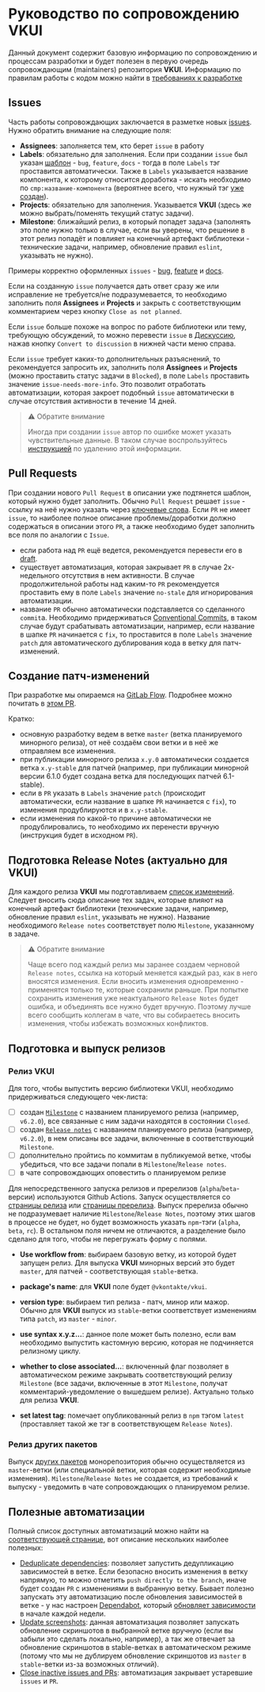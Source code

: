 # Руководство по сопровождению VKUI

Данный документ содержит базовую информацию по сопровождению и процессам разработки и будет полезен в первую очередь сопровождающим (maintainers) репозитория **VKUI**. Информацию по правилам работы с кодом можно найти в [требованиях к разработке](https://github.com/VKCOM/VKUI/blob/master/docs/CONTRIBUTING.md)

## Issues

Часть работы сопровождающих заключается в разметке новых [issues](https://github.com/VKCOM/VKUI/issues). Нужно обратить внимание на следующие поля:

- **Assignees**: заполняется тем, кто берет `issue` в работу
- **Labels**: обязательно для заполнения. Если при создании `issue` был указан [шаблон](https://github.com/VKCOM/VKUI/issues/new/choose) - `bug`, `feature`, `docs` - тогда в поле `Labels` тэг проставится автоматически. Также в `Labels` указывается название компонента, к которому относится доработка - искать необходимо по `cmp:название-компонента` (вероятнее всего, что нужный тэг [уже создан](https://github.com/VKCOM/VKUI/labels?q=cmp%3A)).
- **Projects**: обязательно для заполнения. Указывается **VKUI** (здесь же можно выбрать/поменять текущий статус задачи).
- **Milestone**: ближайший релиз, в который попадет задача (заполнять это поле нужно только в случае, если вы уверены, что решение в этот релиз попадёт и повлияет на конечный артефакт библиотеки - технические задачи, например, обновление правил `eslint`, указывать не нужно).

Примеры корректно оформленных `issues` - [bug](https://github.com/VKCOM/VKUI/issues/6715), [feature](https://github.com/VKCOM/VKUI/issues/6849) и [docs](https://github.com/VKCOM/VKUI/issues/6949).

Если на созданную `issue` получается дать ответ сразу же или исправление не требуется/не подразумевается, то необходимо заполнить поля **Assignees** и **Projects** и закрыть с соответствующим комментарием через кнопку `Close as not planned`.

Если `issue` больше похоже на вопрос по работе библиотеки или тему, требующую обсуждений, то можно перевести `issue` в [Дискуссию](https://github.com/VKCOM/VKUI/discussions), нажав кнопку `Convert to discussion` в нижней части меню справа.

Если `issue` требует каких-то дополнительных разъяснений, то рекомендуется запросить их, заполнить поля **Assignees** и **Projects** (можно проставить статус задачи в `Blocked`), в поле `Labels` проставить значение `issue-needs-more-info`. Это позволит отработать автоматизации, которая закроет подобный `issue` автоматически в случае отсутствия активности в течение 14 дней.

> ⚠️ Обратите внимание
>
> Иногда при создании `issue` автор по ошибке может указать чувствительные данные.
> В таком случае воспрользуйтесь [инструкцией](https://docs.github.com/en/communities/moderating-comments-and-conversations/tracking-changes-in-a-comment#deleting-sensitive-information-from-a-comments-history) по удалению этой информации.

## Pull Requests

При создании нового `Pull Request` в описании уже подтянется шаблон, который нужно будет заполнить.
Обычно `Pull Request` решает `issue` - ссылку на неё нужно указать через [ключевые слова](https://docs.github.com/en/get-started/writing-on-github/working-with-advanced-formatting/using-keywords-in-issues-and-pull-requests).
Если `PR` не имеет `issue`, то наиболее полное описание проблемы/доработки должно содержаться в описании этого `PR`, а также необходимо будет заполнить все поля по аналогии с `Issue`.

- если работа над `PR` ещё ведется, рекомендуется перевести его в [draft](https://docs.github.com/ru/pull-requests/collaborating-with-pull-requests/proposing-changes-to-your-work-with-pull-requests/changing-the-stage-of-a-pull-request#converting-a-pull-request-to-a-draft).
- существует автоматизация, которая закрывает `PR` в случае 2х-недельного отсутствия в нем активности. В случае продолжительной работы над каким-то `PR` рекомендуется проставить ему в поле `Labels` значение `no-stale` для игнорирования автоматизации.
- название `PR` обычно автоматически подставляется со сделанного `commit`а. Необходимо придерживаться [Conventional Commits](https://www.conventionalcommits.org/en/v1.0.0-beta.2/#summary), в таком случае будут срабатывать автоматизации, например, если название в шапке `PR` начинается с `fix`, то проставится в поле `Labels` значение `patch` для автоматического дублирования кода в ветку для патч-изменений.

## Создание патч-изменений

При разработке мы опираемся на [GitLab Flow](https://docs.gitlab.com/ee/topics/gitlab_flow.html#release-branches-with-gitlab-flow). Подробнее можно почитать в [этом PR](https://github.com/VKCOM/VKUI/pull/2759).

Кратко:

- основную разработку ведем в ветке `master` (ветка планируемого минорного релиза), от неё создаём свои ветки и в неё же отправляем все изменения.
- при публикации минорного релиза `x.y.0` автоматически создается ветка `x.y-stable` для патчей (например, при публикации минорной версии 6.1.0 будет создана ветка для последующих патчей 6.1-stable).
- если в `PR` указать в `Labels` значение `patch` (происходит автоматически, если название в шапке `PR` начинается с `fix`), то изменения продублируются и в `x.y-stable`.
- если изменения по какой-то причине автоматически не продублировались, то необходимо их перенести вручную (инструкция будет в исходном `PR`).

## Подготовка Release Notes (актуально для VKUI)

Для каждого релиза **VKUI** мы подготавливаем [список изменений](https://github.com/VKCOM/VKUI/releases). Следует вносить сюда описание тех задач, которые влияют на конечный артефакт библиотеки (технические задачи, например, обновление правил `eslint`, указывать не нужно). Название необходимого `Release notes` соответствует полю `Milestone`, указанному в задаче.

> ⚠️ Обратите внимание
>
> Чаще всего под каждый релиз мы заранее создаем черновой `Release notes`, ссылка на который меняется каждый раз, как в него вносятся изменения. Если вносить изменения одновременно - применятся только те, которые сохранили раньше. При попытке сохранить изменения уже неактуального `Release Notes` будет ошибка, и объединять все нужно будет вручную. Поэтому лучше всего сообщить коллегам в чате, что вы собираетесь вносить изменения, чтобы избежать возможных конфликтов.

## Подготовка и выпуск релизов

### Релиз VKUI

Для того, чтобы выпустить версию библиотеки VKUI, необходимо придерживаться следующего чек-листа:

- [ ] создан [`Milestone`](https://github.com/VKCOM/VKUI/milestones) с названием планируемого релиза (например, `v6.2.0`), все связанные с ним задачи находятся в состоянии `Closed`.
- [ ] создан [`Release notes`](https://github.com/VKCOM/VKUI/releases) с названием планируемого релиза (например, `v6.2.0`), в нем описаны все задачи, включенные в соответствующий `Milestone`.
- [ ] дополнительно пройтись по коммитам в публикуемой ветке, чтобы убедиться, что все задачи попали в `Milestone`/`Release notes`.
- [ ] в чате сопровождающих оповестить о планируемом релизе

Для непосредственного запуска релизов и пререлизов (`alpha`/`beta`-версии) используются Github Actions.
Запуск осуществляется со [страницы релиза](https://github.com/VKCOM/VKUI/actions/workflows/publish.yml) или [страницы пререлиза](https://github.com/VKCOM/VKUI/actions/workflows/publish_prerelease.yml). Выпуск пререлиза обычно не подразумевает наличие `Milestone`/`Release Notes`, поэтому этих шагов в процессе не будет, но будет возможность указать `npm`-тэги (`alpha`, `beta`, `rc`). В остальном поля ничем не отличаются, а разделение было сделано для того, чтобы не перегружать форму с полями.

- **Use workflow from**: выбираем базовую ветку, из которой будет запущен релиз. Для выпуска **VKUI** минорных версий это будет `master`, для патчей - соответствующая `stable`-ветка.

- **package's name**: для **VKUI** поле будет `@vkontakte/vkui`.

- **version type**: выбираем тип релиза - патч, минор или мажор. Обычно для **VKUI** выпуск из `stable`-ветки соответствует изменениям типа `patch`, из `master` - `minor`.

- **use syntax x.y.z...**: данное поле может быть полезно, если вам необходимо выпустить кастомную версию, которая не подчиняется релизному циклу.

- **whether to close associated...**: включенный флаг позволяет в автоматическом режиме закрывать соответствующий релизу `Milestone` (все задачи, включенные в этот `Milestone`, получат комментарий-уведомление о вышедшем релизе). Актуально только для релиза **VKUI**.

- **set latest tag**: помечает опубликованный релиз в `npm` тэгом `latest` (проставляет такой же тэг в соответствующем `Release Notes`).

### Релиз других пакетов

Выпуск [других пакетов](https://github.com/VKCOM/VKUI/tree/master/packages) монорепозитория обычно осуществляется из `master`-ветки (или специальной ветки, которая содержит необходимые изменения). `Milestone`/`Release Notes` не создается, из требований к выпуску - уведомить в чате сопровождающих о планируемом релизе.

## Полезные автоматизации

Полный список доступных автоматизаций можно найти на [соответствующей странице](https://github.com/VKCOM/VKUI/actions), вот описание нескольких наиболее полезных:

- [Deduplicate dependencies](https://github.com/VKCOM/VKUI/actions/workflows/dedupe_deps.yml): позволяет запустить дедупликацию зависимостей в ветке. Если безопасно вносить изменения в ветку напрямую, то можно отметить `push directly to the branch`, иначе будет создан `PR` с изменениями в выбранную ветку. Бывает полезно запускать эту автоматизацию после обновления зависимостей в ветке - у нас настроен [Dependabot](https://docs.github.com/en/code-security/getting-started/dependabot-quickstart-guide), который [обновляет зависимости](https://github.com/VKCOM/VKUI/blob/master/.github/dependabot.yml) в начале каждой недели.
- [Update screenshots](https://github.com/VKCOM/VKUI/actions/workflows/update_screens.yml): данная автоматизация позволяет запускать обновление скриншотов в выбранной ветке вручную (если вы забыли это сделать локально, например), а так же отвечает за обновление скриншотов в stable-ветках в автоматическом режиме (потому что мы не дублируем обновление скриншотов из `master` в `stable`-ветки из-за возможных отличий).
- [Close inactive issues and PRs](https://github.com/VKCOM/VKUI/actions/workflows/inactive_contributions.yml): автоматизация закрывает устаревшие `issues` и `PR`.
